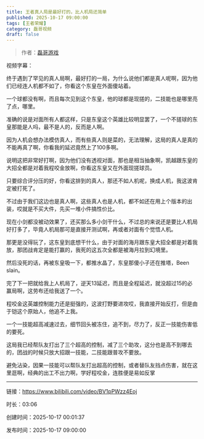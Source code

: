 ```yaml
---
title: 王者真人局是最好打的，比人机局还简单
published: 2025-10-17 09:00:00
tags: [王者荣耀]
category: 磊哥视频
draft: false
---
```



> 作者：[磊哥游戏](https://space.bilibili.com/268941858)

视频字幕：

终于遇到了罕见的真人局啊，最好打的一局，为什么说他们都是真人呢啊，因为他们已经连人机都不如了，你看这个东皇在外面傻站着。

一个球都没有啊，而且每次见到这个东皇，他的球都是现搓的，二技能也是哪里亮了点，哪里。

准确的说是对面所有人都这样，只是东皇这个英雄比较明显罢了，一个不搓球的东皇那能是人吗，最不是人的，反而是人啊。

因为人机会想办法模仿真人，而有些真人则是菜的，无法理解，这局的真人是真的不能再真了啊，你看我的延迟竟然上了100多啊。

说明这把非常好打啊，因为他们没有透视对面，那也是相当抽象啊，凯越跟东皇的大招全都是对着我程咬金放啊，你看这东皇又在外面现搓球员。

只要综合评分压的好，你看这排到的真人，那还不如人机呢，换成人机，我这波肯定被打死了。

不过由于我们这边也是真人啊，这些真人也是人机，都不如还在用上个版本的出装，哎就是不买大件，先买一堆小件搞性价比。

现在小剑都没被动效果了，还买那么多小剑干什么，不过总的来说还是要比人机局好打多了，毕竟人机局那可是直接开测试啊，再或者对面有个觉悟人机。

那更是没得玩了，这东皇到底想干什么，由于对面的海月跟东皇大招全都是对着我放，那团战肯定是能打赢的，我死的这五次全都是被海月拉到幻境里。

然后没死的话，再被东皇吸一下，都推水晶了，东皇那傻小子还在推塔，Been slain。

完了下一把就给我上人机局了，逆天13延迟，而且是全程延迟，就没超过15的必赢局啊，这劳布还给我送了一个。

程咬金这英雄控制能力还是挺强的，这波打野要进攻哎，我直接开始反打，但是由于铠这个原始人，他追不上我。

一个一技能超高减速过去，细节回头被冻住，追不到，尽力了，反正一技能伤害低的要死。

这局我已经帮队友打出了三个超高的控制，减了三个助攻，这分也是高不到哪去的，团战的时候只放大招跟一技能，二技能跟普攻不要放。

避免沾染，因果一技能可以帮队友打出超高的控制，或者替队友挡点伤害，就在这里逛啊，经典的出工不出力啊，学好程咬金，连胜便是易如反掌

---

链接：https://www.bilibili.com/video/BV1pPWzz4Eoj

时长：03:06

创建时间：2025-10-17 00:01:37

发布时间：2025-10-17 09:00:00
